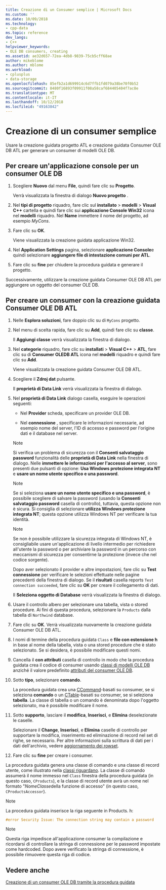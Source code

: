 ```yaml
---
title: Creazione di un Consumer semplice | Microsoft Docs
ms.custom: ''
ms.date: 10/09/2018
ms.technology:
- cpp-data
ms.topic: reference
dev_langs:
- C++
helpviewer_keywords:
- OLE DB consumers, creating
ms.assetid: ae32d657-72ea-4db8-9839-75cb5cff68ae
author: mikeblome
ms.author: mblome
ms.workload:
- cplusplus
- data-storage
ms.openlocfilehash: 85efb2a1d699914c6d7ffb1fd079a38be70f0b52
ms.sourcegitcommit: 8480f16893f09911f08a58caf684405404f7ac8e
ms.translationtype: MT
ms.contentlocale: it-IT
ms.lasthandoff: 10/12/2018
ms.locfileid: "49163842"
---
```

# <a name="creating-a-simple-consumer"></a>Creazione di un consumer semplice

Usare la creazione guidata progetto ATL e creazione guidata Consumer OLE DB ATL per generare un consumer di modelli OLE DB.

## <a name="to-create-a-console-application-for-an-ole-db-consumer"></a>Per creare un'applicazione console per un consumer OLE DB

1. Scegliere **Nuovo** dal menu **File**, quindi fare clic su **Progetto**.

   Verrà visualizzata la finestra di dialogo **Nuovo progetto** .

1. Nel **tipi di progetto** riquadro, fare clic sul **installato** > **modelli** > **Visual C++** cartella e quindi fare clic sui **applicazione Console Win32** icona nel **modelli** riquadro. Nel **Name** immettere il nome del progetto, ad esempio *MyCons*.

1. Fare clic su **OK**.

   Viene visualizzata la creazione guidata applicazione Win32.

1. Nel **Application Settings** pagina, selezionare **applicazione Console**e quindi selezionare **aggiungere file di intestazione comuni per ATL**.

1. Fare clic su **fine** per chiudere la procedura guidata e generare il progetto.

Successivamente, utilizzare la creazione guidata Consumer OLE DB ATL per aggiungere un oggetto del consumer OLE DB.

## <a name="to-create-a-consumer-with-the-atl-ole-db-consumer-wizard"></a>Per creare un consumer con la creazione guidata Consumer OLE DB ATL

1. Nelle **Esplora soluzioni**, fare doppio clic su di `MyCons` progetto.

1. Nel menu di scelta rapida, fare clic su **Add**, quindi fare clic su **classe**.

   Il **Aggiungi classe** verrà visualizzata la finestra di dialogo.

1. Nel **categorie** riquadro, fare clic su **installati** > **Visual C++** > **ATL**, fare clic su di **Consumer OLEDB ATL** icona nel **modelli** riquadro e quindi fare clic su **Add**.

   Viene visualizzata la creazione guidata Consumer OLE DB ATL.

1. Scegliere il **Zdroj dat** pulsante.

   Il **proprietà di Data Link** verrà visualizzata la finestra di dialogo.

1. Nel **proprietà di Data Link** dialogo casella, eseguire le operazioni seguenti:

   - Nel **Provider** scheda, specificare un provider OLE DB.

   - Nel **connessione** , specificare le informazioni necessarie, ad esempio nome del server, l'ID di accesso e password per l'origine dati e il database nel server.

   > [!NOTE]
   > Si verifica un problema di sicurezza con il **Consenti salvataggio password** funzionalità delle **proprietà di Data Link** nella finestra di dialogo. Nelle **immettere le informazioni per l'accesso al server**, sono presenti due pulsanti di opzione: **Usa Windows protezione integrata NT** e **usare un nome utente specifico e una password**.

   > [!NOTE]
   > Se si seleziona **usare un nome utente specifico e una password**, è possibile scegliere di salvare la password (usando la **Consenti salvataggio password** casella di controllo), tuttavia, questa opzione non è sicura. Si consiglia di selezionare **utilizza Windows protezione integrata NT**; questa opzione utilizza Windows NT per verificare la tua identità.

   > [!NOTE]
   > Se non è possibile utilizzare la sicurezza integrata di Windows NT, è consigliabile usare un'applicazione di livello intermedio per richiedere all'utente la password o per archiviare la password in un percorso con meccanismi di sicurezza per consentirne la protezione (invece che nel codice sorgente).

   Dopo aver selezionato il provider e altre impostazioni, fare clic su **Test connessione** per verificare le selezioni effettuate nelle pagine precedenti della finestra di dialogo. Se il **risultati** casella reports `Test connection succeeded`, fare clic su **OK** per creare il collegamento di dati.

   Il **Seleziona oggetto di Database** verrà visualizzata la finestra di dialogo.

1. Usare il controllo albero per selezionare una tabella, vista o stored procedure. Ai fini di questa procedura, selezionare la `Products` dalla tabella di `Northwind` database.

1. Fare clic su **OK**. Verrà visualizzata nuovamente la creazione guidata Consumer OLE DB ATL.

1. I nomi di termine della procedura guidata `Class` e **file con estensione h** in base al nome della tabella, vista o una stored procedure che è stato selezionato. Se si desidera, è possibile modificare questi nomi.

1. Cancella il **con attributi** casella di controllo in modo che la procedura guidata crea il codice di consumer usando [classi di modelli OLE DB](../../data/oledb/ole-db-consumer-templates-reference.md) anziché il valore predefinito [attributi del consumer OLE DB](../../windows/ole-db-consumer-attributes.md).

1. Sotto **tipo**, selezionare **comando**.

   La procedura guidata crea una [CCommand](../../data/oledb/ccommand-class.md)-basati su consumer, se si seleziona **comando** o un [CTable](../../data/oledb/ctable-class.md)-basati su consumer, se si seleziona **tabella**. La classe di tabella o un comando è denominata dopo l'oggetto selezionato, ma è possibile modificare il nome.

1. Sotto **supporto**, lasciare il **modifica**, **Inserisci**, e **Elimina** deselezionate le caselle.

   Selezionare il **Change**, **Inserisci**, e **Elimina** caselle di controllo per supportare la modifica, inserimento ed eliminazione di record nel set di righe, se necessario. Per altre informazioni sulla scrittura di dati per i dati dell'archivio, vedere [aggiornamento dei rowset](../../data/oledb/updating-rowsets.md).

1. Fare clic su **fine** per creare i consumer.

La procedura guidata genera una classe di comando e una classe di record utente, come illustrato nella [classi riguardano](../../data/oledb/consumer-wizard-generated-classes.md). La classe di comando assumerà il nome immesso nel `Class` finestra della procedura guidata (in questo caso, `CProducts`), e la classe di record utente avrà un nome nel formato "*NomeClasse*della funzione di accesso" (in questo caso, `CProductsAccessor`).

> [!NOTE]
> La procedura guidata inserisce la riga seguente in Products. h:

```cpp
#error Security Issue: The connection string may contain a password
```

> [!NOTE]
> Questa riga impedisce all'applicazione consumer la compilazione e ricordarsi di controllare la stringa di connessione per le password impostate come hardcoded. Dopo avere verificato la stringa di connessione, è possibile rimuovere questa riga di codice.

## <a name="see-also"></a>Vedere anche

[Creazione di un consumer OLE DB tramite la procedura guidata](../../data/oledb/creating-an-ole-db-consumer-using-a-wizard.md)
